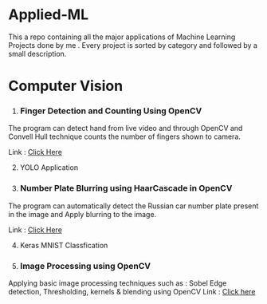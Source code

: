 # Applied-ML
This a repo containing all the major applications of Machine Learning Projects done by me . Every project is sorted by category and followed by a small description.


# Computer Vision

 1. ### Finger Detection and Counting Using OpenCV
The program can detect hand from live video and through OpenCV and Convell Hull technique counts the number of fingers shown to camera.

Link : [Click Here](https://github.com/dudesparsh/Applied-ML/blob/master/Finger_Count.ipynb)

2. YOLO Application
3. ### Number Plate Blurring using HaarCascade in OpenCV
The program can automatically detect the Russian car number plate present in the image and Apply blurring to the image.

Link : [Click Here](https://github.com/dudesparsh/Applied-ML/blob/master/Number_Plate_Blurring_using_HaarCascade_%28OpenCV%29.ipynb)

4.  Keras MNIST Classfication

5. ### Image Processing using OpenCV
Applying basic image processing techniques such as : Sobel Edge detection, Thresholding, kernels & blending using OpenCV
Link : [Click here](https://github.com/dudesparsh/100-days-of-code/blob/master/07_Image_Processing_Assessment.ipynb)
